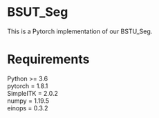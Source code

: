 # BSUT_Seg
This is a Pytorch implementation of our BSTU_Seg.
# Requirements
Python >= 3.6   
pytorch = 1.8.1  
SimpleITK = 2.0.2  
numpy = 1.19.5  
einops = 0.3.2  
